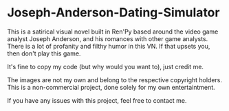 # Joseph-Anderson-Dating-Simulator

This is a satirical visual novel built in Ren'Py based around the video game analyst  Joseph Anderson, and his romances with other game analysts. There is a lot of profanity and filthy humor in this VN. If that upsets you, then don't play this game. 

It's fine to copy my code (but why would you want to), just credit me. 

The images are not my own and belong to the respective copyright holders. This is a non-commercial project, done solely for my own entertaintment. 

If you have any issues with this project, feel free to contact me. 
